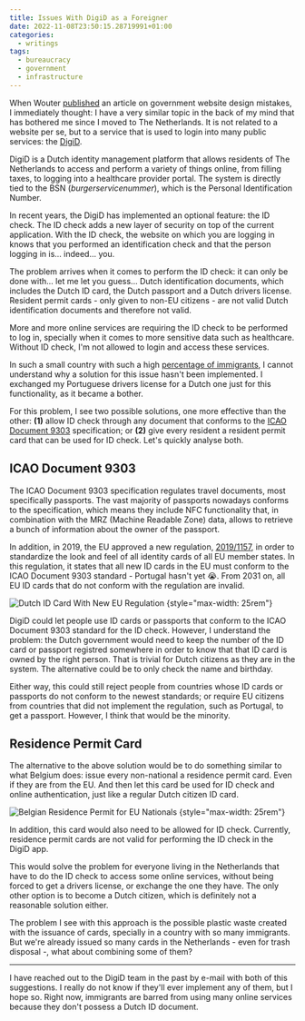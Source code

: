```yaml
---
title: Issues With DigiD as a Foreigner
date: 2022-11-08T23:50:15.28719991+01:00
categories:
  - writings
tags:
  - bureaucracy
  - government
  - infrastructure
---
```


When Wouter [published](https://brainbaking.com/post/2022/11/governmental-infrastructure-website-design-mistakes/) an article on government website design mistakes, I immediately thought: I have a very similar topic in the back of my mind that has bothered me since I moved to The Netherlands. It is not related to a website per se, but to a service that is used to login into many public services: the [DigiD](https://www.digid.nl/).

<!--more-->

DigiD is a Dutch identity management platform that allows residents of The Netherlands to access and perform a variety of things online, from filling taxes, to logging into a healthcare provider portal. The system is directly tied to the BSN (_burgerservicenummer_), which is the Personal Identification Number.

In recent years, the DigiD has implemented an optional feature: the ID check. The ID check adds a new layer of security on top of the current application. With the ID check, the website on which you are logging in knows that you performed an identification check and that the person logging in is... indeed... you.

The problem arrives when it comes to perform the ID check: it can only be done with... let me let you guess... Dutch identification documents, which includes the Dutch ID card, the Dutch passport and a Dutch drivers license. Resident permit cards - only given to non-EU citizens - are not valid Dutch identification documents and therefore not valid.

More and more online services are requiring the ID check to be performed to log in, specially when it comes to more sensitive data such as healthcare. Without ID check, I'm not allowed to login and access these services.

In such a small country with such a high [percentage of immigrants](https://www.cbs.nl/en-gb/dossier/migration-and-integration/how-many-people-immigrate-to-the-netherlands-), I cannot understand why a solution for this issue hasn't been implemented. I exchanged my Portuguese drivers license for a Dutch one just for this functionality, as it became a bother.

For this problem, I see two possible solutions, one more effective than the other: **(1)** allow ID check through any document that conforms to the [ICAO Document 9303](https://en.wikipedia.org/wiki/Machine-readable_passport) specification; or **(2)** give every resident a resident permit card that can be used for ID check. Let's quickly analyse both.

## ICAO Document 9303

The ICAO Document 9303 specification regulates travel documents, most specifically passports. The vast majority of passports nowadays conforms to the specification, which means they include NFC functionality that, in combination with the MRZ (Machine Readable Zone) data, allows to retrieve a bunch of information about the owner of the passport.

In addition, in 2019, the EU approved a new regulation, [2019/1157](https://eur-lex.europa.eu/eli/reg/2019/1157/oj), in order to standardize the look and feel of all identity cards of all EU member states. In this regulation, it states that all new ID cards in the EU must conform to the ICAO Document 9303 standard - Portugal hasn't yet 😭. From 2031 on, all EU ID cards that do not conform with the regulation are invalid.

![Dutch ID Card With New EU Regulation](cdn:/121f64299ad03a7c342bffa231a583caa41d45a8c6bdf8d19cb0c137ee80ad76)
{style="max-width: 25rem"}

DigiD could let people use ID cards or passports that conform to the ICAO Document 9303 standard for the ID check. However, I understand the problem: the Dutch government would need to keep the number of the ID card or passport registred somewhere in order to know that that ID card is owned by the right person. That is trivial for Dutch citizens as they are in the system. The alternative could be to only check the name and birthday.

Either way, this could still reject people from countries whose ID cards or passports do not conform to the newest standards; or require EU citizens from countries that did not implement the regulation, such as Portugal, to get a passport. However, I think that would be the minority.

## Residence Permit Card

The alternative to the above solution would be to do something similar to what Belgium does: issue every non-national a residence permit card. Even if they are from the EU. And then let this card be used for ID check and online authentication, just like a regular Dutch citizen ID card.

![Belgian Residence Permit for EU Nationals](cdn:/3899f86140817e7bcbdd4bee580c9ee0e83074ad5fd1a7c42efc78c99a177a31)
{style="max-width: 25rem"}

In addition, this card would also need to be allowed for ID check. Currently, residence permit cards are not valid for performing the ID check in the DigiD app.

This would solve the problem for everyone living in the Netherlands that have to do the ID check to access some online services, without being forced to get a drivers license, or exchange the one they have. The only other option is to become a Dutch citizen, which is definitely not a reasonable solution either.

The problem I see with this approach is the possible plastic waste created with the issuance of cards, specially in a country with so many immigrants. But we're already issued so many cards in the Netherlands - even for trash disposal -, what about combining some of them?

---

I have reached out to the DigiD team in the past by e-mail with both of this suggestions. I really do not know if they'll ever implement any of them, but I hope so. Right now, immigrants are barred from using many online services because they don't possess a Dutch ID document.
